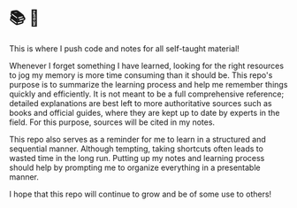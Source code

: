 # :books: :school_satchel:

This is where I push code and notes for all self-taught material!

Whenever I forget something I have learned, looking for the right resources to
jog my memory is more time consuming than it should be. This repo's purpose is
to summarize the learning process and help me remember things quickly and
efficiently. It is not meant to be a full comprehensive reference; detailed
explanations are best left to more authoritative sources such as books and
official guides, where they are kept up to date by experts in the field. For this
purpose, sources will be cited in my notes.

This repo also serves as a reminder for me to learn in a structured and
sequential manner. Although tempting, taking shortcuts often leads to wasted
time in the long run. Putting up my notes and learning process should help
by prompting me to organize everything in a presentable manner.

I hope that this repo will continue to grow and be of some use to others!
